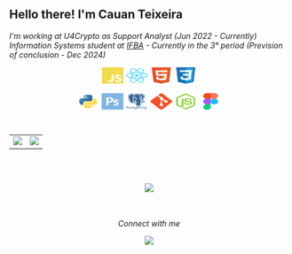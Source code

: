 <h2>Hello there! I'm Cauan Teixeira</h2> 
 
<p>
 <em> 
 <span> I'm working at U4Crypto as Support Analyst (Jun 2022 - Currently)</span>
 <br>
 <span>Information Systems student at <a href="https://portal.ifba.edu.br/conquista">IFBA</a> - Currently in the 3° period (Prevision of conclusion - Dec 2024)</span>

 
<br>
<div>
 <p align="center">
  
 <img align="center" alt="catiau-Js" height="30" width="40" src="https://raw.githubusercontent.com/devicons/devicon/master/icons/javascript/javascript-plain.svg">
 <img align="center" alt="catiau-React" height="30" width="40" src="https://raw.githubusercontent.com/devicons/devicon/master/icons/react/react-original.svg">
 <img align="center" alt="catiau-HTML" height="30" width="40" src="https://raw.githubusercontent.com/devicons/devicon/master/icons/html5/html5-original.svg">
 <img align="center" alt="catiau-CSS" height="30" width="40" src="https://raw.githubusercontent.com/devicons/devicon/master/icons/css3/css3-original.svg">
 <br>
 <br>
 <img align="center" alt="catiau-CSS" height="30" width="40" src="https://raw.githubusercontent.com/devicons/devicon//master/icons/python/python-original.svg">
 <img align="center" alt="catiau-CSS" height="30" width="40" src="https://raw.githubusercontent.com/devicons/devicon/master/icons/photoshop/photoshop-plain.svg">
 <img align="center" alt="catiau-CSS" height="30" width="40" src="https://raw.githubusercontent.com/devicons/devicon/master/icons/postgresql/postgresql-plain-wordmark.svg">
 <img align="center" alt="catiau-CSS" height="30" width="40" src="https://raw.githubusercontent.com/devicons/devicon/master/icons/git/git-original.svg">
 <img align="center" alt="catiau-CSS" height="30" width="40" src="https://raw.githubusercontent.com/devicons/devicon/master/icons/nodejs/nodejs-original.svg">
 <img align="center" alt="catiau-CSS" height="30" width="40" src="https://raw.githubusercontent.com/devicons/devicon/master/icons/figma/figma-original.svg">
 
 
 
 
  
 </p>
</div>
<br>

<center>
   <table align="center">
     <tr>	      
         <td>
          <a href="https://github.com/catiau"><img height="180rem" src="https://github-readme-stats.vercel.app/api?username=catiau&show_icons=true&theme=dark&include_all_commits=true&count_private=true&hide_border=true"/>
          </a>
          <td>
           <a href="https://github.com/catiau"><img height="180rem" src="https://github-readme-stats.vercel.app/api/top-langs/?username=catiau&layout=compact&show_icons=true&hide_border=true&langs_count=7&theme=radical"/>
           </a>
    </tr>
    </table>
<center>
 

<br>

<p align="center">
 <br>
   <img src="https://github-profile-trophy.vercel.app/?username=catiau&row=1&hide_border=true&column=6&theme=radical" />
 <br>
</p>

<br>
<p align="center">
Connect with me
</p>

<p align="center">
 <a href="https://www.linkedin.com/in/cauan-teixeira-2480a2210"/>
   <img src="https://img.shields.io/badge/LinkedIn-0077B5?style=for-the-badge&logo=linkedin&logoColor=white"/>
 </a>
</p>

 

